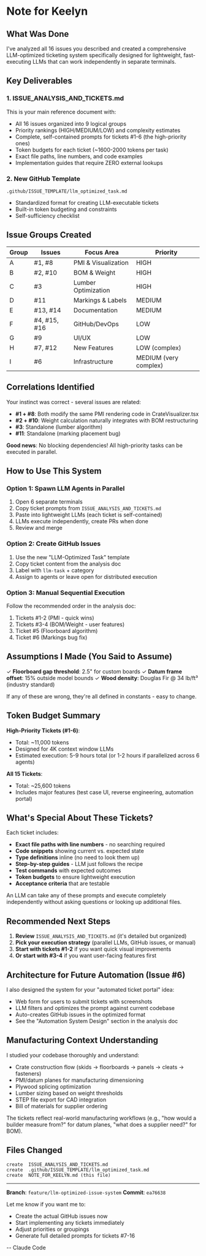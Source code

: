 # Note for Keelyn

## What Was Done

I've analyzed all 16 issues you described and created a comprehensive LLM-optimized ticketing system specifically designed for lightweight, fast-executing LLMs that can work independently in separate terminals.

## Key Deliverables

### 1. **ISSUE_ANALYSIS_AND_TICKETS.md**

This is your main reference document with:

- All 16 issues organized into 9 logical groups
- Priority rankings (HIGH/MEDIUM/LOW) and complexity estimates
- Complete, self-contained prompts for tickets #1-6 (the high-priority ones)
- Token budgets for each ticket (~1600-2000 tokens per task)
- Exact file paths, line numbers, and code examples
- Implementation guides that require ZERO external lookups

### 2. **New GitHub Template**

`.github/ISSUE_TEMPLATE/llm_optimized_task.md`

- Standardized format for creating LLM-executable tickets
- Built-in token budgeting and constraints
- Self-sufficiency checklist

## Issue Groups Created

| Group | Issues       | Focus Area          | Priority              |
| ----- | ------------ | ------------------- | --------------------- |
| A     | #1, #8       | PMI & Visualization | HIGH                  |
| B     | #2, #10      | BOM & Weight        | HIGH                  |
| C     | #3           | Lumber Optimization | HIGH                  |
| D     | #11          | Markings & Labels   | MEDIUM                |
| E     | #13, #14     | Documentation       | MEDIUM                |
| F     | #4, #15, #16 | GitHub/DevOps       | LOW                   |
| G     | #9           | UI/UX               | LOW                   |
| H     | #7, #12      | New Features        | LOW (complex)         |
| I     | #6           | Infrastructure      | MEDIUM (very complex) |

## Correlations Identified

Your instinct was correct - several issues are related:

- **#1 + #8**: Both modify the same PMI rendering code in CrateVisualizer.tsx
- **#2 + #10**: Weight calculation naturally integrates with BOM restructuring
- **#3**: Standalone (lumber algorithm)
- **#11**: Standalone (marking placement bug)

**Good news**: No blocking dependencies! All high-priority tasks can be executed in parallel.

## How to Use This System

### Option 1: Spawn LLM Agents in Parallel

1. Open 6 separate terminals
2. Copy ticket prompts from `ISSUE_ANALYSIS_AND_TICKETS.md`
3. Paste into lightweight LLMs (each ticket is self-contained)
4. LLMs execute independently, create PRs when done
5. Review and merge

### Option 2: Create GitHub Issues

1. Use the new "LLM-Optimized Task" template
2. Copy ticket content from the analysis doc
3. Label with `llm-task` + category
4. Assign to agents or leave open for distributed execution

### Option 3: Manual Sequential Execution

Follow the recommended order in the analysis doc:

1. Tickets #1-2 (PMI - quick wins)
2. Tickets #3-4 (BOM/Weight - user features)
3. Ticket #5 (Floorboard algorithm)
4. Ticket #6 (Markings bug fix)

## Assumptions I Made (You Said to Assume)

✓ **Floorboard gap threshold**: 2.5" for custom boards
✓ **Datum frame offset**: 15% outside model bounds
✓ **Wood density**: Douglas Fir @ 34 lb/ft³ (industry standard)

If any of these are wrong, they're all defined in constants - easy to change.

## Token Budget Summary

**High-Priority Tickets (#1-6)**:

- Total: ~11,000 tokens
- Designed for 4K context window LLMs
- Estimated execution: 5-9 hours total (or 1-2 hours if parallelized across 6 agents)

**All 15 Tickets**:

- Total: ~25,600 tokens
- Includes major features (test case UI, reverse engineering, automation portal)

## What's Special About These Tickets?

Each ticket includes:

- **Exact file paths with line numbers** - no searching required
- **Code snippets** showing current vs. expected state
- **Type definitions** inline (no need to look them up)
- **Step-by-step guides** - LLM just follows the recipe
- **Test commands** with expected outcomes
- **Token budgets** to ensure lightweight execution
- **Acceptance criteria** that are testable

An LLM can take any of these prompts and execute completely independently without asking questions or looking up additional files.

## Recommended Next Steps

1. **Review** `ISSUE_ANALYSIS_AND_TICKETS.md` (it's detailed but organized)
2. **Pick your execution strategy** (parallel LLMs, GitHub issues, or manual)
3. **Start with tickets #1-2** if you want quick visual improvements
4. **Or start with #3-4** if you want user-facing features first

## Architecture for Future Automation (Issue #6)

I also designed the system for your "automated ticket portal" idea:

- Web form for users to submit tickets with screenshots
- LLM filters and optimizes the prompt against current codebase
- Auto-creates GitHub issues in the optimized format
- See the "Automation System Design" section in the analysis doc

## Manufacturing Context Understanding

I studied your codebase thoroughly and understand:

- Crate construction flow (skids → floorboards → panels → cleats → fasteners)
- PMI/datum planes for manufacturing dimensioning
- Plywood splicing optimization
- Lumber sizing based on weight thresholds
- STEP file export for CAD integration
- Bill of materials for supplier ordering

The tickets reflect real-world manufacturing workflows (e.g., "how would a builder measure from?" for datum planes, "what does a supplier need?" for BOM).

## Files Changed

```
create  ISSUE_ANALYSIS_AND_TICKETS.md
create  .github/ISSUE_TEMPLATE/llm_optimized_task.md
create  NOTE_FOR_KEELYN.md (this file)
```

---

**Branch**: `feature/llm-optimized-issue-system`
**Commit**: `ea76638`

Let me know if you want me to:

- Create the actual GitHub issues now
- Start implementing any tickets immediately
- Adjust priorities or groupings
- Generate full detailed prompts for tickets #7-16

-- Claude Code
